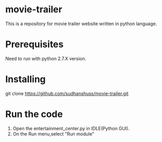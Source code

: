 # movie-trailer
This is a repository for movie trailer website written in python language.

# Prerequisites
Need to run with python 2.7.X version.
  
# Installing
git clone https://github.com/sudhanshuss/movie-trailer.git

# Run the code
1. Open the entertainment_center.py in IDLE(Python GUI).
2. On the Run menu,select "Run module"

  
